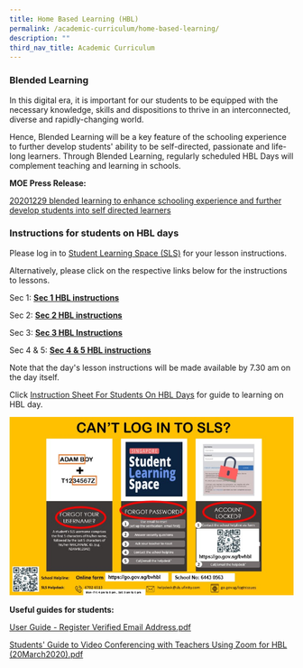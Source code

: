 ```yaml
---
title: Home Based Learning (HBL)
permalink: /academic-curriculum/home-based-learning/
description: ""
third_nav_title: Academic Curriculum
---
```

### Blended Learning

In this digital era, it is important for our students to be equipped with the necessary knowledge, skills and dispositions to thrive in an interconnected, diverse and rapidly-changing world.

Hence, Blended Learning will be a key feature of the schooling experience to further develop students' ability to be self-directed, passionate and life-long learners. Through Blended Learning, regularly scheduled HBL Days will complement teaching and learning in schools. 

**MOE Press Release:**

[20201229 blended learning to enhance schooling experience and further develop students into self directed learners](https://www.moe.gov.sg/news/press-releases/20201229-blended-learning-to-enhance-schooling-experience-and-further-develop-students-into-self-directed-learners)

### Instructions for students on HBL days

Please log in to [Student Learning Space (SLS)](https://vle.learning.moe.edu.sg/login) for your lesson instructions.

Alternatively, please click on the respective links below for the instructions to lessons.

Sec 1:  **[Sec 1 HBL instructions](https://docs.google.com/spreadsheets/d/e/2PACX-1vQCX76RTmLcXIJ7QhcNRXZVm9xtryo7HdMpeEE2emnCjJxsTohG9K_eBtWR51RtehRiap2Zwz2cPdQc/pubhtml)**

Sec 2:  **[Sec 2 HBL instructions](https://docs.google.com/spreadsheets/d/e/2PACX-1vTOqVeVvdR3-z3SUycxmI1steTV83pCnTLhM7KCPwCaXh_QK5J7-X3qZ0rUNjKB6oIKdJCtgA090vHK/pubhtml?gid=1800262532&amp;single=true)**

Sec 3: **[Sec 3 HBL Instructions](https://docs.google.com/spreadsheets/d/e/2PACX-1vRyMDZhOvXVdcAl_EX0UFt-GhxIv_qurgugCnZAEMteu3JHRENSxIOccPWHJUKlE1rgk0oyWx7Sy8ep/pubhtml)**

Sec 4 &amp; 5: **[Sec 4 &amp; 5 HBL instructions](https://docs.google.com/spreadsheets/d/e/2PACX-1vQLfaPV60AOzs0qDkvnb6Qzk5vGWB8xM2xOeoa4yI10N9QQLnt4QzR0nMXq6GKUlGvp4Q9gtw-jDawv/pubhtml?gid=519755937&amp;single=true)** 

Note that the day's lesson instructions will be made available by 7.30 am on the day itself.

Click [Instruction Sheet For Students On HBL Days](/files/Instruction%20Sheet%20for%20Students_BV.pdf) for guide to learning on HBL day.

![Student Learning Space support](/images/SLS%20suppt.jpg)

**Useful guides for students:**

[User Guide - Register Verified Email Address.pdf](/files/User%20Guide%20-%20Register%20Verified%20Email%20Address.pdf) <br>

[Students' Guide to Video Conferencing with Teachers Using Zoom for HBL (20March2020).pdf](/files/Students'%20Guide%20to%20Video%20Conferencing%20with%20Teachers%20Using%20Zoom%20for%20HBL%20(20March2020).pdf)